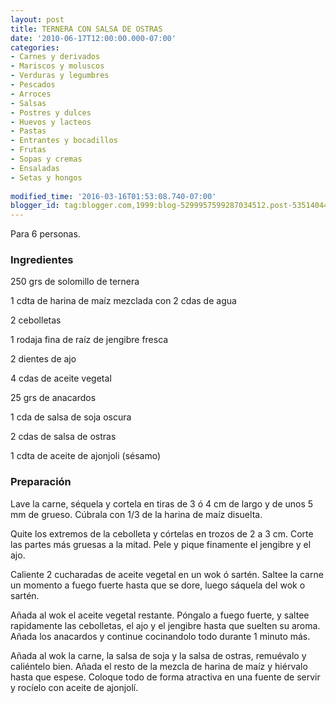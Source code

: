 ```yaml
---
layout: post
title: TERNERA CON SALSA DE OSTRAS
date: '2010-06-17T12:00:00.000-07:00'
categories:
- Carnes y derivados
- Mariscos y moluscos
- Verduras y legumbres
- Pescados
- Arroces
- Salsas
- Postres y dulces
- Huevos y lacteos
- Pastas
- Entrantes y bocadillos
- Frutas
- Sopas y cremas
- Ensaladas
- Setas y hongos
 
modified_time: '2016-03-16T01:53:08.740-07:00'
blogger_id: tag:blogger.com,1999:blog-5299957599287034512.post-5351404499543006093
---
```


Para 6 personas.

<h3>Ingredientes</h3>

250 grs de solomillo de ternera

1 cdta de harina de maíz mezclada con 2 cdas de agua

2 cebolletas

1 rodaja fina de raíz de jengibre fresca

2 dientes de ajo

4 cdas de aceite vegetal

25 grs de anacardos

1 cda de salsa de soja oscura

2 cdas de salsa de ostras

1 cdta de aceite de ajonjoli (sésamo)

<h3>Preparación</h3>

Lave la carne, séquela y cortela en tiras de 3 ó 4 cm de largo y de unos 5 mm de grueso. Cúbrala con 1/3 de la harina de maíz disuelta.

Quite los extremos de la cebolleta y córtelas en trozos de 2 a 3 cm. Corte las partes más gruesas a la mitad. Pele y pique finamente el jengibre y el ajo.

Caliente 2 cucharadas de aceite vegetal en un wok ó sartén. Saltee la carne un momento a fuego fuerte hasta que se dore, luego sáquela del wok o sartén.

Añada al wok el aceite vegetal restante. Póngalo a fuego fuerte, y saltee rapidamente las cebolletas, el ajo y el jengibre hasta que suelten su aroma. Añada los anacardos y continue cocinandolo todo durante 1 minuto más.

Añada al wok la carne, la salsa de soja y la salsa de ostras, remuévalo y caliéntelo bien. Añada el resto de la mezcla de harina de maíz y hiérvalo hasta que espese. Coloque todo de forma atractiva en una fuente de servir y rocíelo con aceite de ajonjolí.

